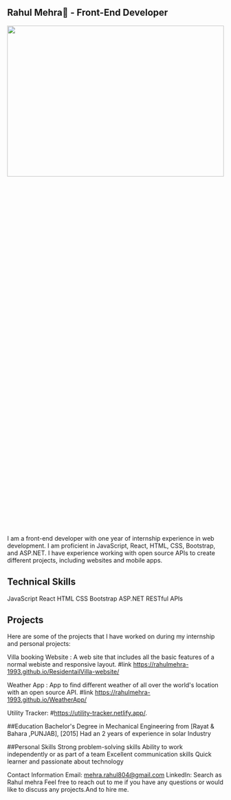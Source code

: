 ## Rahul Mehra🤞 - Front-End Developer

<img src="https://cdn.leonardo.ai/users/d68f73d9-bfc1-42ec-ae09-f95d981531d6/generations/27730823-6aea-4b15-8826-83a826258bd5/Leonardo_Diffusion_3d_image_of_a_table_with_laptop_and_program_1.jpg" width="100%" height="30%" >

I am a front-end developer with one year of internship experience in web development. I am proficient in JavaScript, React, HTML, CSS, Bootstrap, and ASP.NET. I have experience working with open source APIs to create different projects, including websites and mobile apps.

## Technical Skills
JavaScript
React
HTML
CSS
Bootstrap
ASP.NET
RESTful APIs

## Projects
Here are some of the projects that I have worked on during my internship and personal projects:

Villa booking Website : A web site that includes all the basic features of a normal webiste and responsive layout.
#link https://rahulmehra-1993.github.io/ResidentailVilla-website/


Weather App : App to find different weather of all over the world's location with an open source API.
#link https://rahulmehra-1993.github.io/WeatherApp/


Utility Tracker: #https://utility-tracker.netlify.app/.


##Education
Bachelor's Degree in Mechanical Engineering  from [Rayat & Bahara ,PUNJAB], [2015]
Had an 2 years of experience in solar Industry

##Personal Skills
Strong problem-solving skills
Ability to work independently or as part of a team
Excellent communication skills
Quick learner and passionate about technology

Contact Information
Email: mehra.rahul804@gmail.com
LinkedIn: Search as Rahul mehra 
Feel free to reach out to me if you have any questions or would like to discuss any projects.And to hire me.
